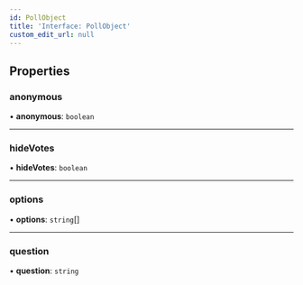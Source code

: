 ```yaml
---
id: PollObject
title: 'Interface: PollObject'
custom_edit_url: null
---
```


## Properties

### anonymous

• **anonymous**: `boolean`

___

### hideVotes

• **hideVotes**: `boolean`

___

### options

• **options**: `string`[]

___

### question

• **question**: `string`


<head>
	<title>React Native UI Kit Interface: PollObject</title>
	<meta name="description" content="Explore Dyte's React Native Poll Object Interface documentation to seamlessly integrate and manage polls within your React Native application.">
</head>
